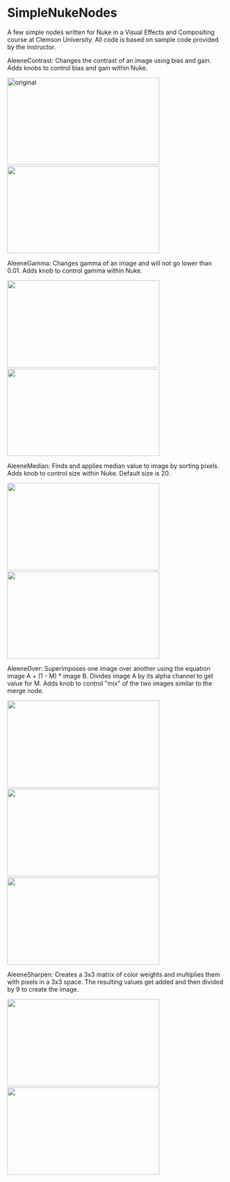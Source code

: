 # SimpleNukeNodes
A few simple nodes written for Nuke in a Visual Effects and Compositing course at Clemson University. All code is based on sample code provided by the instructor.

AleeneContrast:
Changes the contrast of an image using bias and gain. Adds knobs to control bias and gain within Nuke.

<img src="https://github.com/aleenend/SimpleNukeNodes/assets/59891824/53ac072d-0878-480a-bcdd-69b85dc62f26" alt="original" width="350" height="200"> &emsp; <img src="https://github.com/aleenend/SimpleNukeNodes/assets/59891824/75ece9ba-b4d8-45c0-a85c-d02317f3f44c" width="350" height="200">


AleeneGamma:
Changes gamma of an image and will not go lower than 0.01. Adds knob to control gamma within Nuke.

<img src="https://github.com/aleenend/SimpleNukeNodes/assets/59891824/f9bd496c-03c3-4a64-ab3d-ba393e33db62" width="350" height="200"> &emsp; <img src="https://github.com/aleenend/SimpleNukeNodes/assets/59891824/29e3774d-dc2c-482d-8062-71665d5d07ff" width="350" height="200"> 


AleeneMedian:
Finds and applies median value to image by sorting pixels. Adds knob to control size within Nuke. Default size is 20.

<img src="https://github.com/aleenend/SimpleNukeNodes/assets/59891824/f9bd496c-03c3-4a64-ab3d-ba393e33db62" width="350" height="200"> &emsp; <img src="https://github.com/aleenend/SimpleNukeNodes/assets/59891824/fb43bccd-1ebf-494f-8870-2cd2c013cf43" width="350" height="200"> 


AleeneOver:
Superimposes one image over another using the equation image A + (1 - M) * image B. Divides image A by its alpha channel to get value for M. Adds knob to control "mix" of the two images similar to the merge node.

<img src="https://github.com/aleenend/SimpleNukeNodes/assets/59891824/f9bd496c-03c3-4a64-ab3d-ba393e33db62" width="350" height="200"> &emsp; <img src="https://github.com/aleenend/SimpleNukeNodes/assets/59891824/45573124-aad0-4b32-bc96-561d56194cd2" width="350" height="200"> &emsp; <img src="https://github.com/aleenend/SimpleNukeNodes/assets/59891824/5c9906c4-2025-4530-afab-d9e86619dbb5" width="350" height="200"> 


AleeneSharpen:
Creates a 3x3 matrix of color weights and multiplies them with pixels in a 3x3 space. The resulting values get added and then divided by 9 to create the image.

<img src="https://github.com/aleenend/SimpleNukeNodes/assets/59891824/f9bd496c-03c3-4a64-ab3d-ba393e33db62" width="350" height="200"> &emsp; <img src="https://github.com/aleenend/SimpleNukeNodes/assets/59891824/c855e8d4-f2dd-434c-bc95-eeea4b676eec" width="350" height="200"> 

